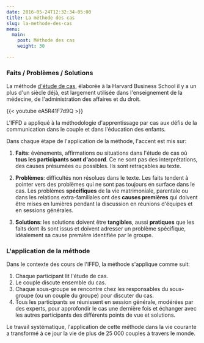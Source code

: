 ```yaml
---
date: 2016-05-24T12:32:34-05:00
title: La méthode des cas
slug: la-methode-des-cas
menu:
  main:
    post: Méthode des cas
    weight: 30

---
```


### Faits / Problèmes / Solutions

La méthode [d'étude de cas](https://fr.wikipedia.org/wiki/M%C3%A9thode_des_cas),
élaborée à la Harvard Business School il y a un plus d'un siècle déjà, est largement
utilisée dans l'enseignement de la médecine, de l'administration des affaires et du
droit.

{{< youtube eA5R41F7d9Q >}}

L'IFFD a appliqué à la méthodologie d'apprentissage par cas aux défis de la
communication dans le couple et dans l'éducation des enfants.

Dans chaque étape de l'application de la méthode, l'accent est mis sur:

1. **Faits**: événements, affirmations ou situations dans l'étude de cas où **tous les participants sont d'accord**. Ce ne sont pas des interprétations, des causes présumées ou possibles. Ils sont retraçables au texte.

2. **Problèmes**: difficultés non résolues dans le texte. Les faits tendent à
   pointer vers des problèmes qui ne sont pas toujours en surface dans le
   cas. Les problèmes **spécifiques** de la vie matrimoniale, parentale ou dans
   les relations extra-familiales ont des **causes premières** qui doivent être
   mises en lumières pendant la discussion en réunions d'équipes et en sessions
   générales.

3. **Solutions**: les solutions doivent être **tangibles**, aussi **pratiques** que les faits dont ils sont issus et doivent adresser un problème spécifique, idéalement sa cause première identifiée par le groupe.



### L'application de la méthode

Dans le contexte des cours de l'IFFD, la méthode s'applique comme suit:

1. Chaque participant lit l'étude de cas.
2. Le couple discute ensemble du cas.
3. Chaque sous-groupe se rencontre chez les responsables du sous-groupe (ou un couple du groupe) pour discuter du cas.
4. Tous les participants se réunissent en session générale, modérées par des experts, pour approfondir le cas une dernière fois et échanger avec les autres participants des différents points de vue et solutions.

Le travail systématique, l'application de cette méthode dans la vie courante a
transformé à ce jour la vie de plus de 25 000 couples à travers le monde.
